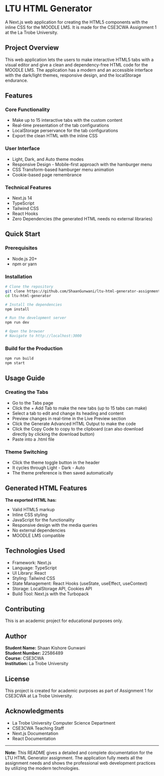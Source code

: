 # LTU HTML Generator

A Next.js web application for creating the HTML5 components with the inline CSS for the MOODLE LMS. It is made for the CSE3CWA Assignment 1 at the La Trobe University.

## Project Overview

This web application lets the users to make interactive HTML5 tabs with a visual editor and give a clean and dependency-free HTML code for the MOODLE LMS. The application has a modern and an accessible interface with the dark/light themes, responsive design, and the localStorage endurance.

## Features

### Core Functionality
- Make up to 15 interactive tabs with the custom content
- Real-time presentation of the tab configurations
- LocalStorage perservance for the tab configurations
- Export the clean HTML with the inline CSS

### User Interface
- Light, Dark, and Auto theme modes
- Responsive Design - Mobile-first approach with the hamburger menu
- CSS Transform-based hamburger menu animation
- Cookie-based page remembrance

### Technical Features
- Next.js 14
- TypeScript
- Tailwind CSS
- React Hooks
- Zero Dependencies (the generated HTML needs no external libraries)

## Quick Start

### Prerequisites
- Node.js 20+
- npm or yarn

### Installation

```bash
# Clone the repository
git clone https://github.com/ShaanGunwani/ltu-html-generator-assignment1.git
cd ltu-html-generator

# Install the dependencies
npm install

# Run the development server
npm run dev

# Open the browser
# Navigate to http://localhost:3000
```

### Build for the Production

```bash
npm run build
npm start
```

## Usage Guide

### Creating the Tabs
- Go to the Tabs page
- Click the + Add Tab to make the new tabs (up to 15 tabs can make)
- Select a tab to edit and change its heading and content
- Preview changes in real-time in the Live Preview section
- Click the Generate Advanced HTML Output to make the code
- Click the Copy Code to copy to the clipboard (can also download directly by clicking the download button)
- Paste into a .html file

### Theme Switching
- Click the theme toggle button in the header
- It cycles through Light - Dark - Auto
- The theme preference is then saved automatically

## Generated HTML Features

**The exported HTML has:**
- Valid HTML5 markup
- Inline CSS styling
- JavaScript for the functionality
- Responsive design with the media queries
- No external dependencies
- MOODLE LMS compatible

## Technologies Used
- Framework: Next.js
- Language: TypeScript
- UI Library: React
- Styling: Tailwind CSS
- State Management: React Hooks (useState, useEffect, useContext)
- Storage: LocalStorage API, Cookies API
- Build Tool: Next.js with the Turbopack

## Contributing
This is an academic project for educational purposes only.

## Author
**Student Name:** Shaan Kishore Gunwani  
**Student Number:** 22586489  
**Course:** CSE3CWA  
**Institution:** La Trobe University

## License
This project is created for academic purposes as part of Assignment 1 for CSE3CWA at La Trobe University.

## Acknowledgments
- La Trobe University Computer Science Department
- CSE3CWA Teaching Staff
- Next.js Documentation
- React Documentation

---

**Note:** This README gives a detailed and complete documentation for the LTU HTML Generator assignment. The application fully meets all the assignment needs and shows the professional web development practices by utilizing the modern technologies.
